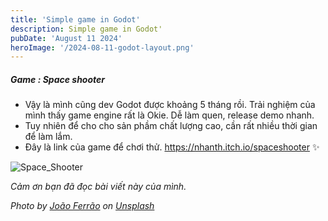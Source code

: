 ```yaml
---
title: 'Simple game in Godot'
description: Simple game in Godot'
pubDate: 'August 11 2024'
heroImage: '/2024-08-11-godot-layout.png'
---
```

##### Game : Space shooter
- Vậy là mình cũng dev Godot được khoảng 5 tháng rồi. Trải nghiệm của mình thấy game engine rất là Okie.
Dễ làm quen, release demo nhanh. 
- Tuy nhiên để cho cho sản phầm chất lượng cao, cần rất nhiều thời gian để làm lắm.
- Đây là link của game để chơi thử. https://nhanth.itch.io/spaceshooter ✨

![Space_Shooter](/images/2024-08-11-space-shooter.png "Space_Shooter" )

_Cảm ơn bạn đã đọc bài viết này của mình._


_Photo by <a href="https://unsplash.com/@joaoscferrao?utm_content=creditCopyText&utm_medium=referral&utm_source=unsplash">João Ferrão</a> on <a href="https://unsplash.com/photos/person-holding-sony-ps3-controller-in-front-of-flat-screen-monitor-pxnDAT77rVg?utm_content=creditCopyText&utm_medium=referral&utm_source=unsplash">Unsplash</a>_